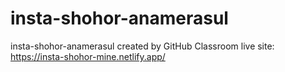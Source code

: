 # insta-shohor-anamerasul
insta-shohor-anamerasul created by GitHub Classroom
live site: https://insta-shohor-mine.netlify.app/
